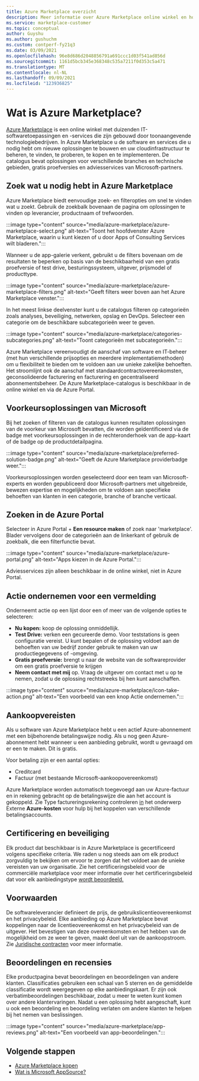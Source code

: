 ```yaml
---
title: Azure Marketplace overzicht
description: Meer informatie over Azure Marketplace online winkel en hoe u software en oplossingen kunt vinden en uitproberen.
ms.service: marketplace-customer
ms.topic: conceptual
author: Guyshu
ms.author: gushuchm
ms.custom: contperf-fy21q3
ms.date: 03/09/2021
ms.openlocfilehash: 96e8d686d2048856791a691ccc1d03f541ad856d
ms.sourcegitcommit: 1161d5bcb345e368348c535a7211f0d353c5a471
ms.translationtype: MT
ms.contentlocale: nl-NL
ms.lasthandoff: 09/09/2021
ms.locfileid: "123936825"
---
```

# <a name="what-is-azure-marketplace"></a>Wat is Azure Marketplace?

[Azure Marketplace](https://azuremarketplace.microsoft.com/marketplace/apps/category/security) is een online winkel met duizenden IT-softwaretoepassingen en -services die zijn gebouwd door toonaangevende technologiebedrijven. In Azure Marketplace u de software en services die u nodig hebt om nieuwe oplossingen te bouwen en uw cloudinfrastructuur te beheren, te vinden, te proberen, te kopen en te implementeren. De catalogus bevat oplossingen voor verschillende branches en technische gebieden, gratis proefversies en adviesservices van Microsoft-partners.

## <a name="find-what-you-need-in-azure-marketplace"></a>Zoek wat u nodig hebt in Azure Marketplace

Azure Marketplace biedt eenvoudige zoek- en filteropties om snel te vinden wat u zoekt. Gebruik de zoekbalk bovenaan de pagina om oplossingen te vinden op leverancier, productnaam of trefwoorden.

:::image type="content" source="media/azure-marketplace/azure-marketplace-select.png" alt-text="Toont het hoofdvenster Azure Marketplace, waarin u kunt kiezen of u door Apps of Consulting Services wilt bladeren.":::

Wanneer u de app-galerie verkent, gebruikt u de filters bovenaan om de resultaten te beperken op basis van de beschikbaarheid van een gratis proefversie of test drive, besturingssysteem, uitgever, prijsmodel of producttype.

:::image type="content" source="media/azure-marketplace/azure-marketplace-filters.png" alt-text="Geeft filters weer boven aan het Azure Marketplace venster.":::

In het meest linkse deelvenster kunt u de catalogus filteren op categorieën zoals analyses, beveiliging, netwerken, opslag en DevOps. Selecteer een categorie om de beschikbare subcategorieën weer te geven.

:::image type="content" source="media/azure-marketplace/categories-subcategories.png" alt-text="Toont categorieën met subcategorieën.":::

Azure Marketplace vereenvoudigt de aanschaf van software en IT-beheer (met hun verschillende prijsopties en meerdere implementatiemethoden) om u flexibiliteit te bieden om te voldoen aan uw unieke zakelijke behoeften. Het stroomlijnt ook de aanschaf met standaardcontractovereenkomsten, geconsolideerde facturering en facturering en gecentraliseerd abonnementsbeheer. De Azure Marketplace-catalogus is beschikbaar in de online winkel en via de Azure Portal.

## <a name="microsoft-preferred-solutions"></a>Voorkeursoplossingen van Microsoft

Bij het zoeken of filteren van de catalogus kunnen resultaten oplossingen van de voorkeur van Microsoft bevatten, die worden geïdentificeerd via de badge met voorkeursoplossingen in de rechteronderhoek van de app-kaart of de badge op de productdetailpagina.

:::image type="content" source="media/azure-marketplace/preferred-solution-badge.png" alt-text="Geeft de Azure Marketplace providerbadge weer.":::

Voorkeursoplossingen worden geselecteerd door een team van Microsoft-experts en worden gepubliceerd door Microsoft-partners met uitgebreide, bewezen expertise en mogelijkheden om te voldoen aan specifieke behoeften van klanten in een categorie, branche of branche verticaal.

## <a name="search-in-the-azure-portal"></a>Zoeken in de Azure Portal

Selecteer in Azure Portal + **Een resource maken** of zoek naar 'marketplace'. Blader vervolgens door de categorieën aan de linkerkant of gebruik de zoekbalk, die een filterfunctie bevat.

:::image type="content" source="media/azure-marketplace/azure-portal.png" alt-text="Apps kiezen in de Azure Portal.":::

Adviesservices zijn alleen beschikbaar in de online winkel, niet in Azure Portal.

## <a name="take-action-on-a-listing"></a>Actie ondernemen voor een vermelding

Onderneemt actie op een lijst door een of meer van de volgende opties te selecteren:

- **Nu kopen:** koop de oplossing onmiddellijk.
- **Test Drive:** verken een gecureerde demo. Voor teststations is geen configuratie vereist. U kunt bepalen of de oplossing voldoet aan de behoeften van uw bedrijf zonder gebruik te maken van uw productiegegevens of -omgeving.
- **Gratis proefversie:** brengt u naar de website van de softwareprovider om een gratis proefversie te krijgen
- **Neem contact met mij** op. Vraag de uitgever om contact met u op te nemen, zodat u de oplossing rechtstreeks bij hen kunt aanschaffen.

:::image type="content" source="media/azure-marketplace/icon-take-action.png" alt-text="Een voorbeeld van een knop Actie ondernemen.":::

## <a name="purchasing-requirements"></a>Aankoopvereisten

Als u software van Azure Marketplace hebt u een actief Azure-abonnement met een bijbehorende betalingswijze nodig. Als u nog geen Azure-abonnement hebt wanneer u een aanbieding gebruikt, wordt u gevraagd om er een te maken. Dit is gratis.

Voor betaling zijn er een aantal opties:  

- Creditcard
- Factuur (met bestaande Microsoft-aankoopovereenkomst)

Azure Marketplace worden automatisch toegevoegd aan uw Azure-factuur en in rekening gebracht op de betalingswijze die aan het account is gekoppeld. Zie Type factureringsrekening controleren [in](/azure/cost-management-billing/understand/understand-azure-marketplace-charges#check-billing-account-type) het onderwerp Externe **Azure-kosten** voor hulp bij het koppelen van verschillende betalingsaccounts.

## <a name="certification-and-security"></a>Certificering en beveiliging

Elk product dat beschikbaar is in Azure Marketplace is gecertificeerd volgens specifieke criteria. We raden u nog steeds aan om elk product zorgvuldig te bekijken om ervoor te zorgen dat het voldoet aan de unieke vereisten van uw organisatie. Zie het certificeringsbeleid voor de commerciële marketplace voor meer informatie over het certificeringsbeleid dat voor elk aanbiedingstype [wordt beoordeeld.](/legal/marketplace/certification-policies)

## <a name="terms-and-conditions"></a>Voorwaarden

De softwareleverancier definieert de prijs, de gebruikslicentieovereenkomst en het privacybeleid. Elke aanbieding op Azure Marketplace bevat koppelingen naar de licentieovereenkomst en het privacybeleid van de uitgever. Het bevestigen van deze overeenkomsten en het hebben van de mogelijkheid om ze weer te geven, maakt deel uit van de aankoopstroom. Zie [Juridische contracten](legal-contracts.md) voor meer informatie.

## <a name="ratings-and-reviews"></a>Beoordelingen en recensies

Elke productpagina bevat beoordelingen en beoordelingen van andere klanten. Classificaties gebruiken een schaal van 5 sterren en de gemiddelde classificatie wordt weergegeven op elke aanbiedingskaart. Er zijn ook verbatimbeoordelingen beschikbaar, zodat u meer te weten kunt komen over andere klantervaringen. Nadat u een oplossing hebt aangeschaft, kunt u ook een beoordeling en beoordeling verlaten om andere klanten te helpen bij het nemen van beslissingen.

:::image type="content" source="media/azure-marketplace/app-reviews.png" alt-text="Een voorbeeld van app-beoordelingen.":::

## <a name="next-steps"></a>Volgende stappen

- [Azure Marketplace kopen](azure-purchasing-invoicing.md)
- [Wat is Microsoft AppSource?](appsource-overview.md)

